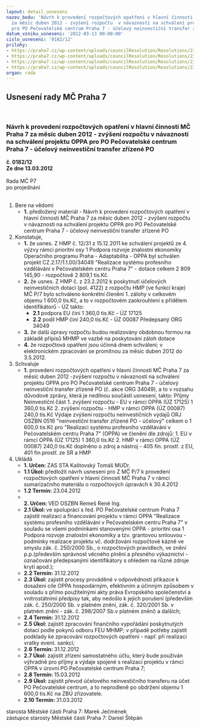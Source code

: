 ```yaml
---
layout: detail_usneseni
nazev_bodu: 'Návrh k provedení rozpočtových opatření v hlavní činnosti  MČ Praha 7
  za měsíc duben 2012 - zvýšení rozpočtu  v návaznosti na schválení projektu OPPA
  pro PO Pečovatelské centrum Praha 7 - účelový neinvestiční transfer zřízené PO '
datum_vzniku_usneseni: '2012-03-13 00:00:00'
cislo_usneseni: '0182/12'
prilohy:
- https://praha7.cz/wp-content/uploads/councilResolution/Resolutions/23008/15-12-usnesen%c3%ad_zhmp12_31.pdf
- https://praha7.cz/wp-content/uploads/councilResolution/Resolutions/23008/15-12-usneseni0069_12r.doc
- https://praha7.cz/wp-content/uploads/councilResolution/Resolutions/23008/15-12-usnesen%c3%ad_zhmp14_10.pdf
- https://praha7.cz/wp-content/uploads/councilResolution/Resolutions/23008/15-12-p%c5%99%c3%adpismhmp.pdf
organ: rada
---
```

<div id="ucUsn_pList" class="usn">
	<span><h2>Usnesení rady MČ Praha 7 </h2>
<br></span><div class="standBody">
<span><h3>Návrh k provedení rozpočtových opatření v hlavní činnosti  MČ Praha 7 za měsíc duben 2012 - zvýšení rozpočtu  v návaznosti na schválení projektu OPPA pro PO Pečovatelské centrum Praha 7 - účelový neinvestiční transfer zřízené PO </h3></span><div class="center">
		<strong>č. 0182/12</strong><br>
	</div>
<div class="center">
		<strong>Ze dne 13.03.2012</strong><br><br>
	</div>Rada MČ P7<br> po projednání<br><br><ol>
<li>Bere na vědomí<ul><li>
<strong>1.</strong> předložený materiál - Návrh k provedení rozpočtových opatření v hlavní činnosti  MČ Praha 7 za měsíc duben 2012 - zvýšení rozpočtu  v návaznosti na schválení projektu OPPA pro PO Pečovatelské centrum Praha 7 - účelový neinvestiční transfer zřízené PO </li></ul>
</li>
<li>Konstatuje,<ul>
<li>
<strong>1.</strong> že usnes. Z HMP č. 12/31 z 15.12.2011 ke schválení projektů ze 4. výzvy rámci prioritní osy 1 Podpora rozvoje znalostní ekonomiky Operačního programu Praha - Adaptabilita - OPPA   byl schválen projekt CZ.2.17/1.1.00/34049 "Realizace systému profesního vzdělávání v Pečovatelském centru Praha 7" - dotace celkem 2 809 145,90 - rozpočtově 2 809,1 tis.Kč. </li>
<li>
<strong>2.</strong> že usnes. Z HMP č.  z 23.2.2012 k poskytnutí účelových neinvestičních dotací (pol. 4122) z rozpočtu HMP (ve funkci kraje) MČ P/7 bylo schváleno konkrétní členění 1. zálohy v celkovém objemu 1 600,0 tis.Kč, a to v rozpočtovém zaokrouhlení s přídělem  identifikátorů - ÚZ takto:<ul>
<li>
<strong>2.1</strong> podpora EU činí                                                  1 360,0 tis.Kč  - ÚZ 17125 </li>
<li>
<strong>2.2</strong> podíl HMP   činí                                                     240,0 tis.Kč - ÚZ 00087         Předepsaný ORG 34049 </li>
</ul>
</li>
<li>
<strong>3.</strong> že další úpravy rozpočtu budou realizovány obdobnou formou na základě přípisů MHMP ve vazbě na poskytování záloh dotace</li>
<li>
<strong>4.</strong> že rozpočtová opatření jsou účinná dnem schválení;  v elektronickém zpracování se promítnou za měsíc duben 2012 do 3.5.2012.</li>
</ul>
</li>
<li>Schvaluje<ul><li>
<strong>1.</strong> provedení rozpočtových opatření v hlavní činnosti  MČ Praha 7 za měsíc duben 2012 -zvýšení rozpočtu v návaznosti na schválení projektu OPPA pro PO Pečovatelské centrum Praha 7 - účelový neinvestiční transfer zřízené PO (č. akce ORG 34049), a to v rozsahu důvodové zprávy, která je nedílnou součástí usnesení,  takto:                                                                                                        Příjmy                                                                                                                Neinvestiční část                                                                                                             1. zvýšení rozpočtu - EU v rámci OPPA    (ÚZ 17125)                    1 360,0 tis.Kč                                  2. zvýšení rozpočtu - HMP v rámci OPPA (ÚZ 00087)                       240,0 tis.Kč Výdaje                                                                                                                               zvýšení rozpočtu neinvestičních  výdajů ORJ OSZBN  0516 "neinvestiční transfer zřízené PO - účelový"  celkem  o   1 600,0 tis.Kč pro "Realizaci systému profesního vzdělávání v Pečovatelském centru Praha 7" (OPPA)  ve členění dle zdrojů:                                                                                                                                             1. EU v rámci OPPA    (ÚZ 17125)                                                    1 360,0 tis.Kč                                    2. HMP v rámci OPPA (ÚZ 00087)                                                       240,0 tis.Kč doplněno o zdroj a nástroj - 405 fin. prostř. z EU, 401 fin.prostř. ze SR a HMP</li></ul>
</li>
<li>Ukládá<ul>
<li>
<strong>1. Určen: </strong>ZAS STA Kaštovský Tomáš MUDr.</li>
<li>
<strong>1.1 Úkol: </strong>předložit návrh usnesení pro Z MČ P/7 k provedení rozpočtových opatření v hlavní činnosti  MČ Praha 7 v rámci sumarizačního materiálu o rozpočtových úpravách k 30.4.2012 </li>
<li>
<strong>1.2 Termín: </strong>23.04.2012</li>
<li>
<strong><br>2. Určen: </strong>VED OSZBN Remeš René Ing.</li>
<li>
<strong>2.1 Úkol: </strong>ve spolupráci s řed. PO Pečovatelské centrum Praha 7 zajistit realizaci a financování projektu v rámci OPPA "Realizace systému profesního vzdělávání v Pečovatelském centru Praha 7" v souladu se všemi podmínkami stanovenými OPPA - prioritní osa 1 Podpora rozvoje znalostní ekonomiky a tzv. grantovou smlouvou - podmínky realizace projektu vč. dodržování rozpočtové kázně ve smyslu zák. č. 250/2000 Sb., o rozpočtových pravidlech, ve znění p.p.(především správnost věcného plnění a přesného výkaznictví - označování předepsanými identifikátory s ohledem na různé zdroje krytí apod.); </li>
<li>
<strong>2.2 Termín: </strong>31.12.2012</li>
<li>
<strong>2.3 Úkol: </strong>zajistit procesy prováděné v odpovědnosti příkazce k dosažení cíle OPPA hospodárným, efektivním a účinným způsobem v souladu s přímo použitelnými akty práva Evropského společenství a  vnitrostátními předpisy tak, aby nedošlo k jejich porušení (především zák. č. 250/2000 Sb. v platném znění, zák. č. 320/2001 Sb. v platném znění - zák. č. 298/2007 Sb.v platném znění) a dalších;  </li>
<li>
<strong>2.4 Termín: </strong>31.12.2012</li>
<li>
<strong>2.5 Úkol: </strong>zajistit zpracování finančního vypořádání poskytnutých dotací  podle pokynů odboru FEU MHMP; v případě potřeby zajistit podklady ke zpracování rozpočtových opatření - např. při realizaci vratky event. sankcí; </li>
<li>
<strong>2.6 Termín: </strong>31.12.2012</li>
<li>
<strong>2.7 Úkol: </strong>zajistit zřízení samostatného účtu,  který bude používán výhradně pro  příjmy a výdaje spojené s realizací projektu v rámci OPPA v úrovni PO Pečovatelské centrum Praha 7;</li>
<li>
<strong>2.8 Termín: </strong>15.03.2012</li>
<li>
<strong>2.9 Úkol: </strong>zajistit převod účelového neinvestičního transferu na účet PO Pečovatelské centrum, a to neprodleně po obdržení objemu 1 600,0 tis.Kč na ZBÚ zřizovatele. </li>
<li>
<strong>2.10 Termín: </strong>31.03.2012</li>
</ul>
</li>
</ol>starosta Městské části Praha 7: Marek Ječmének<br>zástupce starosty Městské části Praha 7: Daniel Štěpán 
</div>
</div>